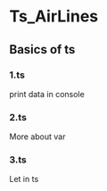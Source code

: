 # Ts_AirLines

## Basics of ts

### 1.ts

print data in console

### 2.ts

More about var

### 3.ts

Let in ts
